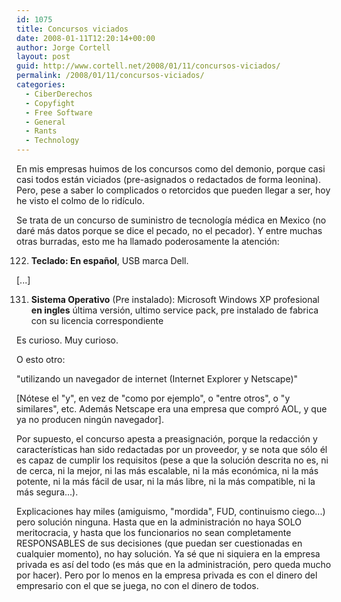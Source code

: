 ```yaml
---
id: 1075
title: Concursos viciados
date: 2008-01-11T12:20:14+00:00
author: Jorge Cortell
layout: post
guid: http://www.cortell.net/2008/01/11/concursos-viciados/
permalink: /2008/01/11/concursos-viciados/
categories:
  - CiberDerechos
  - Copyfight
  - Free Software
  - General
  - Rants
  - Technology
---
```

En mis empresas huimos de los concursos como del demonio, porque casi casi todos están viciados (pre-asignados o redactados de forma leonina). Pero, pese a saber lo complicados o retorcidos que pueden llegar a ser, hoy he visto el colmo de lo ridí­culo.

Se trata de un concurso de suministro de tecnologí­a médica en Mexico (no daré más datos porque se dice el pecado, no el pecador). Y entre muchas otras burradas, esto me ha llamado poderosamente la atención:

122. **Teclado: En español**, USB marca Dell.
  
[...]
  
131. **Sistema Operativo** (Pre instalado): Microsoft Windows XP profesional **en ingles** última versión, ultimo service pack, pre instalado de fabrica con su licencia correspondiente

Es curioso. Muy curioso.

O esto otro:

"utilizando un navegador de internet (Internet Explorer y Netscape)"

[Nótese el "y", en vez de "como por ejemplo", o "entre otros", o "y similares", etc. Además Netscape era una empresa que compró AOL, y que ya no producen ningún navegador].

Por supuesto, el concurso apesta a preasignación, porque la redacción y caracterí­sticas han sido redactadas por un proveedor, y se nota que sólo él es capaz de cumplir los requisitos (pese a que la solución descrita no es, ni de cerca, ni la mejor, ni las más escalable, ni la más económica, ni la más potente, ni la más fácil de usar, ni la más libre, ni la más compatible, ni la más segura...).

Explicaciones hay miles (amiguismo, "mordida", FUD, continuismo ciego...) pero solución ninguna. Hasta que en la administración no haya SOLO meritocracia, y hasta que los funcionarios no sean completamente RESPONSABLES de sus decisiones (que puedan ser cuestionadas en cualquier momento), no hay solución. Ya sé que ni siquiera en la empresa privada es así­ del todo (es más que en la administración, pero queda mucho por hacer). Pero por lo menos en la empresa privada es con el dinero del empresario con el que se juega, no con el dinero de todos.